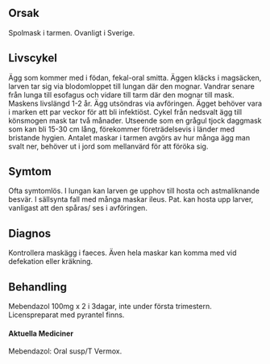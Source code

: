 ## Orsak

Spolmask i tarmen. Ovanligt i Sverige.

## Livscykel

Ägg som kommer med i födan, fekal-oral smitta. Äggen kläcks i magsäcken, larven tar sig via blodomloppet till lungan där den mognar. Vandrar senare från lunga till esofagus och vidare till tarm där den mognar till mask. Maskens livslängd 1-2 år. Ägg utsöndras via avföringen. Ägget behöver vara i marken ett par veckor för att bli infektiöst. Cykel från nedsvalt ägg till könsmogen mask tar två månader. Utseende som en grågul tjock daggmask som kan bli 15-30 cm lång, förekommer företrädelsevis i länder med bristande hygien. Antalet maskar i tarmen avgörs av hur många ägg man svalt ner, behöver ut i jord som mellanvärd för att föröka sig.

## Symtom

Ofta symtomlös. I lungan kan larven ge upphov till hosta och astmaliknande besvär. I sällsynta fall med många maskar ileus. Pat. kan hosta upp larver, vanligast att den spåras/ ses i avföringen.

## Diagnos

Kontrollera maskägg i faeces. Även hela maskar kan komma med vid defekation eller kräkning.

## Behandling

Mebendazol 100mg x 2 i 3dagar, inte under första trimestern. Licenspreparat med pyrantel finns.

#### Aktuella Mediciner

Mebendazol: Oral susp/T Vermox.

